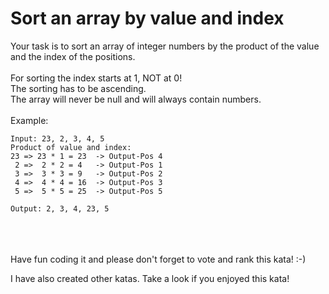 # Sort an array by value and index

Your task is to sort an array of integer numbers by the product of the value and the index of the positions.
<br><br>
For sorting the index starts at 1, NOT at 0!<br>
The sorting has to be ascending.<br>
The array will never be null and will always contain numbers.
<br><br>
Example:
```
Input: 23, 2, 3, 4, 5
Product of value and index:
23 => 23 * 1 = 23  -> Output-Pos 4
 2 =>  2 * 2 = 4   -> Output-Pos 1
 3 =>  3 * 3 = 9   -> Output-Pos 2
 4 =>  4 * 4 = 16  -> Output-Pos 3
 5 =>  5 * 5 = 25  -> Output-Pos 5

Output: 2, 3, 4, 23, 5
```
<br><br><br>
Have fun coding it and please don't forget to vote and rank this kata! :-) 

I have also created other katas. Take a look if you enjoyed this kata!